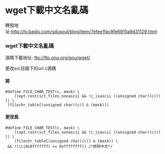 # wget下載中文名亂碼  


轉發地址:http://hi.baidu.com/sdusoul/blog/item/7efee1fac8fe6915a9d31129.html

### wget下載中文名亂碼
源碼下載地址: ftp://ftp.gnu.org/gnu/wget/

更改src目錄下的url.c源碼

#### 將
```
#define FILE_CHAR_TEST(c, mask) \
    ((opt.restrict_files_nonascii && !c_isascii ((unsigned char)(c))) || \
 (filechr_table[(unsigned char)(c)] & (mask)))
```
#### 更改爲
```
#define FILE_CHAR_TEST(c, mask) \
    ((opt.restrict_files_nonascii && !c_isascii ((unsigned char)(c))) || \
    (filechr_table[(unsigned char)(c)] & (mask)) \
 && !((c|0x0fffffff) == 0xffffffff)) /*排除中文*/
```

